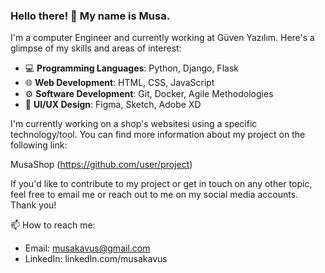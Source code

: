 ### Hello there! 👋 My name is Musa.

I'm a computer Engineer and currently working at Güven Yazılım. Here's a glimpse of my skills and areas of interest:

- 💻 **Programming Languages**: Python, Django, Flask
- 🌐 **Web Development**: HTML, CSS, JavaScript
- ⚙️ **Software Development**: Git, Docker, Agile Methodologies
- 🎨 **UI/UX Design**: Figma, Sketch, Adobe XD

I'm currently working on a shop's websitesi using a specific technology/tool. You can find more information about my project on the following link:

MusaShop (https://github.com/user/project)

If you'd like to contribute to my project or get in touch on any other topic, feel free to email me or reach out to me on my social media accounts. Thank you!

📫 How to reach me:
- Email: musakavus@gmail.com
- LinkedIn: linkedln.com/musakavus
